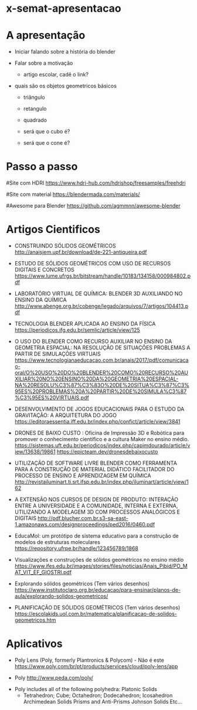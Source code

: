 # x-semat-apresentacao

# A apresentação
- Iniciar falando sobre a história do blender

- Falar sobre a motivação 
  * artigo escolar, cadê o link?

- quais são os objetos geometricos básicos
  * triângulo
  * retangulo
  * quadrado

  * será que o cubo é?
  * será que o cone é?
  


# Passo a passo

#Site com HDRI
https://www.hdri-hub.com/hdrishop/freesamples/freehdri

#Site com material
https://blendermada.com/materials/

#Awesome para Blender
https://github.com/agmmnn/awesome-blender

# Artigos Cientificos

- CONSTRUINDO SÓLIDOS GEOMÉTRICOS
http://anaisjem.upf.br/download/de-221-antiqueira.pdf 

- ESTUDO DE SÓLIDOS GEOMÉTRICOS COM USO DE RECURSOS DIGITAIS E CONCRETOS
https://www.lume.ufrgs.br/bitstream/handle/10183/134158/000984802.pdf

- LABORATÓRIO VIRTUAL DE QUÍMICA: BLENDER 3D AUXILIANDO NO ENSINO DA QUÍMICA
http://www.abenge.org.br/cobenge/legado/arquivos/7/artigos/104413.pdf


- TECNOLOGIA BLENDER APLICADA AO ENSINO DA FÍSICA
https://periodicos.ifg.edu.br/semlic/article/view/125

- O USO DO BLENDER COMO RECURSO AUXILIAR NO ENSINO DA GEOMETRIA ESPACIAL: NA RESOLUÇÃO DE SITUAÇÕES PROBLEMAS A PARTIR DE SIMULAÇÕES VIRTUAIS
https://www.tecnologianaeducacao.com.br/anais/2017/pdf/comunicacao-oral/O%20USO%20DO%20BLENDER%20COMO%20RECURSO%20AUXILIAR%20NO%20ENSINO%20DA%20GEOMETRIA%20ESPACIAL-NA%20RESOLU%C3%87%C3%83O%20DE%20SITUA%C3%87%C3%95ES%20PROBLEMAS%20A%20PARTIR%20DE%20SIMULA%C3%87%C3%95ES%20VIRTUAIS.pdf

- DESENVOLVIMENTO DE JOGOS EDUCACIONAIS PARA O ESTUDO DA GRAVITAÇÃO: A ARQUITETURA DO JOGO
https://editoraessentia.iff.edu.br/index.php/confict/article/view/3841


- DRONES DE BAIXO CUSTO : Oficina de Impressão 3D e Robótica para promover o conhecimento científico e a cultura Maker no ensino médio.
https://sistemas.uft.edu.br/periodicos/index.php/capimdourado/article/view/13638/19861
https://epicteam.dev/dronesdebaixocusto

- UTILIZAÇÃO DE SOFTWARE LIVRE BLENDER COMO FERRAMENTA PARA A CONSTRUÇÃO DE MATERIAL DIDÁTICO FACILITADOR DO PROCESSO DE ENSINO E APRENDIZAGEM EM QUÍMICA
http://revistailuminart.ti.srt.ifsp.edu.br/index.php/iluminart/article/view/162


- A EXTENSÃO NOS CURSOS DE DESIGN DE PRODUTO: INTERAÇÃO ENTRE A UNIVERSIDADE E A COMUNIDADE, INTERNA E EXTERNA, UTILIZANDO A MODELAGEM 3D COM PROCESSOS ANALÓGICOS E DIGITAIS
http://pdf.blucher.com.br.s3-sa-east-1.amazonaws.com/designproceedings/ped2016/0460.pdf


- EducaMol: um protótipo de sistema educativo para a construção de modelos de estruturas moleculares
https://repository.ufrpe.br/handle/123456789/1868


- Visualizações e construções de sólidos geométricos no ensino médio
https://www.ifes.edu.br/images/stories/files/noticias/Anais_Pibid/PO_MAT_VIT_EF_GIOSTRI.pdf


- Explorando sólidos geométricos (Tem vários desenhos)
https://www.institutoclaro.org.br/educacao/para-ensinar/planos-de-aula/explorando-solidos-geometricos/


- PLANIFICAÇÃO DE SÓLIDOS GEOMÉTRICOS (Tem vários desenhos)
https://escolakids.uol.com.br/matematica/planificacao-de-solidos-geometricos.htm



# Aplicativos

- Poly Lens (Poly, formerly Plantronics & Polycom) - Não é este
https://www.poly.com/br/pt/products/services/cloud/poly-lens/app

- Poly
http://www.peda.com/poly/
* Poly includes all of the following polyhedra: 
  Platonic Solids
  - Tetrahedron; Cube; Octahedron; Dodecahedron; Icosahedron
  Archimedean Solids
  Prisms and Anti-Prisms
  Johnson Solids
  Etc...

